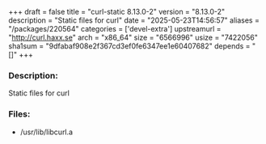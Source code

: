 +++
draft = false
title = "curl-static 8.13.0-2"
version = "8.13.0-2"
description = "Static files for curl"
date = "2025-05-23T14:56:57"
aliases = "/packages/220564"
categories = ['devel-extra']
upstreamurl = "http://curl.haxx.se"
arch = "x86_64"
size = "6566996"
usize = "7422056"
sha1sum = "9dfabaf908e2f367cd3ef0fe6347ee1e60407682"
depends = "[]"
+++
### Description: 
Static files for curl

### Files: 
* /usr/lib/libcurl.a

